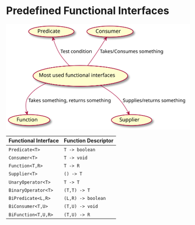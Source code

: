 # Predefined Functional Interfaces

![](../../../resources/img/functional_interfaces_diagram.svg)

|Functional Interface| Function Descriptor|
|--------------------|--------------------|
|`Predicate<T>`      |`T -> boolean`      |
|`Consumer<T>`       |`T -> void`         |
|`Function<T,R>`     |`T -> R`            |
|`Supplier<T>`       |`() -> T`           |
|`UnaryOperator<T>`  |`T -> T`            |
|`BinaryOperator<T>` |`(T,T) -> T`        |
|`BiPredicate<L,R>`  |`(L,R) -> boolean`  |
|`BiConsumer<T,U>`   |`(T,U) -> void`     |
|`BiFunction<T,U,R>` |`(T,U) -> R`        |
